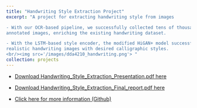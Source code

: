 ```yaml
---
title: "Handwriting Style Extraction Project"
excerpt: "A project for extracting handwriting style from images

- With our OCR-based pipeline, we successfully collected tens of thousands of word-level
annotated images, enriching the existing handwriting dataset.

- With the LSTM-based style encoder, the modified HiGAN+ model successfully generated
realistic handwriting images with desired calligraphic styles.
<br/><img src='/images/dda4210_handwriting.png'> "
collection: projects
---
```


- [Download Handwriting_Style_Extraction_Presentation.pdf here](http://yangyiqu.github.io/files/DDA4210_pre.pdf)

- [Download Handwriting_Style_Extraction_Final_report.pdf here](http://yangyiqu.github.io/files/Report_Group_7.pdf)

- [Click here for more information (Github)](https://github.com/caigun/GAN-Based-Handwriting-Generative-Model)